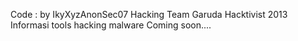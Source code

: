 Code : by IkyXyzAnonSec07 
Hacking Team Garuda Hacktivist 2013
Informasi tools hacking malware
Coming soon....
